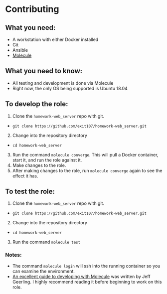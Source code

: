 # Contributing

## What you need:
* A workstation with either Docker installed
* Git
* Ansible
* [Molecule](https://molecule.readthedocs.io/en/latest/)

## What you need to know:
* All testing and development is done via Molecule
* Right now, the only OS being supported is Ubuntu 18.04

## To develop the role:
1. Clone the `homework-web_server` repo with git.
  * `git clone https://github.com/exit107/homework-web_server.git`
2. Change into the repository directory
  * `cd homework-web_server`
3. Run the command `molecule converge`. This will pull a Docker container, start it, and run the role against it.
4. Make changes to the role.
5. After making changes to the role, run `molecule converge` again to see the effect it has.

## To test the role:
1. Clone the `homework-web_server` repo with git.
  * `git clone https://github.com/exit107/homework-web_server.git`
2. Change into the repository directory
  * `cd homework-web_server`
3. Run the command `molecule test`

### Notes:
* The command `molecule login` will ssh into the running container so you can examine the environment.
* [An excellent guide to developing with Molecule](https://www.jeffgeerling.com/blog/2018/testing-your-ansible-roles-molecule) was written by Jeff Geerling. I highly recommend reading it before beginning to work on this role.

